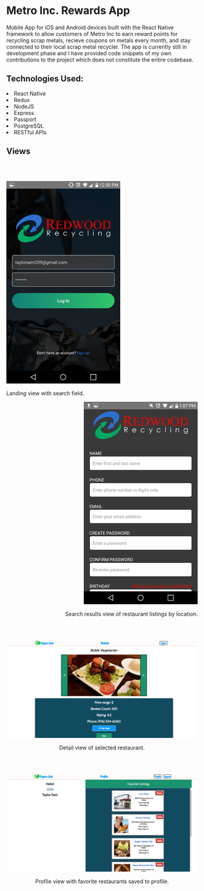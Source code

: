# Metro Inc. Rewards App
Mobile App for iOS and Android devices built with the React Native framework to allow customers of Metro Inc to earn reward points
for recycling scrap metals, recieve coupons on metals every month, and stay connected to their local scrap metal recycler. The app is currently still in development phase and I have provided code snippets of my own contributions to the project which does not constitute the entire codebase.

## Technologies Used:

<li>React Native</li>
<li>Redux</li>
<li>NodeJS</li>
<li>Express</li>
<li>Passport</li>
<li>PostgreSQL</li>
<li>RESTful APIs</li>

## Views
<br><br>
<p align="left">
    <img src="https://github.com/taylorsam209/Metro-Rewards-Mobile-App/blob/master/assets/login.png" width="300">
</p> 
<p align="left">
    Landing view with search field.
</p> 

<p align="right">
    <img src="https://github.com/taylorsam209/Metro-Rewards-Mobile-App/blob/master/assets/register.png" width="300">
</p> 
<p align="right">
    Search results view of restaurant listings by location.
</p> 

<br><br>
<p align="center">
    <img src="https://github.com/taylorsam209/personal-project/blob/master/src/assets/Details.PNG" width="800">
</p> 
<p align="center">
    Detail view of selected restaurant.
</p> 

<br><br>
<p align="center">
    <img src="https://github.com/taylorsam209/personal-project/blob/master/src/assets/Profile.PNG" width="800">
</p> 
<p align="center">
    Profile view with favorite restaurants saved to profile.
</p> 
